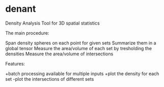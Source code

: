 # denant
Density Analysis Tool for 3D spatial statistics

The main procedure:

  Span density spheres on each point for given sets
  Summarize them in a global tensor
  Measure the area/volume of each set by tresholding the densities
  Measure the area/volume of intersections

Features:

  +batch processing available for multiple inputs
  +plot the density for each set
  -plot the intersections of different sets
  
